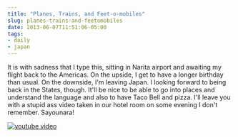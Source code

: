 ```yaml
---
title: "Planes, Trains, and Feet-o-mobiles"
slug: planes-trains-and-feetomobiles
date: 2013-06-07T11:51:06-05:00
tags:
- daily
- japan
---
```

It is with sadness that I type this, sitting in Narita airport and awaiting my flight back to the Americas. On the upside, I get to have a longer birthday than usual. On the downside, I'm leaving Japan. I looking forward to being back in the States, though. It'll be nice to be able to go into places and understand the language and also to have Taco Bell and pizza. I'll leave you with a stupid ass video taken in our hotel room on some evening I don't remember. Sayounara!

[![youtube video](https://img.youtube.com/vi/O2_S6tqyGP0/0.jpg)](https://www.youtube.com/watch?v=O2_S6tqyGP0)
